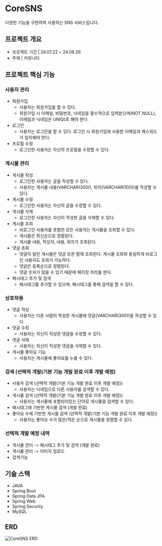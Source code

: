 # CoreSNS
다양한 기능을 구현하여 사용하는 SNS 서비스입니다.

## 프로젝트 개요

  - 프로젝트 기간 | 24.07.22 ~ 24.08.26
  - 주제 | 커뮤니티

## 프로젝트 핵심 기능


### 사용자 관리
  - 회원가입
    - 사용자는 회원가입을 할 수 있다.
    - 회원가입 시 이메일, 비밀번호, 닉네임을 필수적으로 입력받으며(NOT NULL), 이메일과 닉네임은 UNIQUE 해야 한다.
  - 로그인
      - 사용자는 로그인을 할 수 있다. 로그인 시 회원가입에 사용한 이메일과 패스워드가 일치해야 한다.
  - 프로필 수정
      - 로그인한 사용자는 자신의 프로필을 수정할 수 있다.

### 게시물 관리
  - 게시물 작성
      - 로그인한 사용자는 글을 작성할 수 있다.
      - 사용자는 게시물 내용(VARCHAR(300)), 위치(VARCHAR(100))를 작성할 수 있다.
  - 게시물 수정
      - 로그인한 사용자는 자신의 글을 수정할 수 있다.
  - 게시물 삭제
      - 로그인한 사용자는 자신이 작성한 글을 삭제할 수 있다.
  - 게시물 조회
      - 비로그인 사용자를 포함한 모든 사용자는 게시물을 조회할 수 있다.
      - 게시물은 최신순으로 정렬된다.
      - 게시물 내용, 작성자, 내용, 위치가 조회된다.
  - 댓글 조회
      - 댓글이 달린 게시물은 댓글 또한 함께 조회된다. 게시물 조회와 동일하게 비로그인 사용자도 조회가 가능하다.
      - 댓글은 등록순으로 정렬된다.
      - 댓글 숫자가 많을 수 있기 때문에 페이징 처리를 한다.
  - 해시태그 추가 및 검색
    - 해시태그를 추가할 수 있으며, 해시태그를 통해 검색을 할 수 있다.
  


### 상호작용
 - 댓글 작성
   - 사용자는 다른 사람이 작성한 게시물에 댓글(VARCHAR(300))을 작성할 수 있다.
 - 댓글 수정
   - 사용자는 자신이 작성한 댓글을 수정할 수 있다.
 - 댓글 삭제
   - 사용자는 자신이 작성한 댓글을 삭제할 수 있다.
 - 게시물 좋아요 기능
   - 사용자는 게시물에 좋아요를 누를 수 있다.

### 검색 (선택적 개발(기본 기능 개발 완료 이후 개발 예정)
  - 사용자 검색 (선택적 개발(기본 기능 개발 완료 이후 개발 예정))
    - 사용자는 닉네임으로 다른 사용자를 검색할 수 있다.
  - 게시물 검색 (선택적 개발(기본 기능 개발 완료 이후 개발 예정))
    - 사용자는 게시물에 포함되어있는 단어로 게시물을 검색할 수 있다.
  - 해시태그에 기반한 게시물 검색 (개발 완료)
  - 좋아요 수에 기반한 게시물 검색 (선택적 개발(기본 기능 개발 완료 이후 개발 예정))
    - 사용자는 좋아요 수가 많은/적은 순으로 게시물을 정렬할 수 있다. 
   
### 선택적 개발 예정 내역
  - 게시물 관리 -> 해시태그 추가 및 검색 (개발 완료)
  - 게시물 관리 -> 이미지 업로드
  - 검색기능

## 기술 스택

- JAVA
- Spring Boot
- Spring Data JPA
- Spring Web
- Spring Security
- MySQL

## ERD
![CoreSNS ERD](https://github.com/user-attachments/assets/e20a9bdb-85ff-4a89-8d53-1e372addad52)
